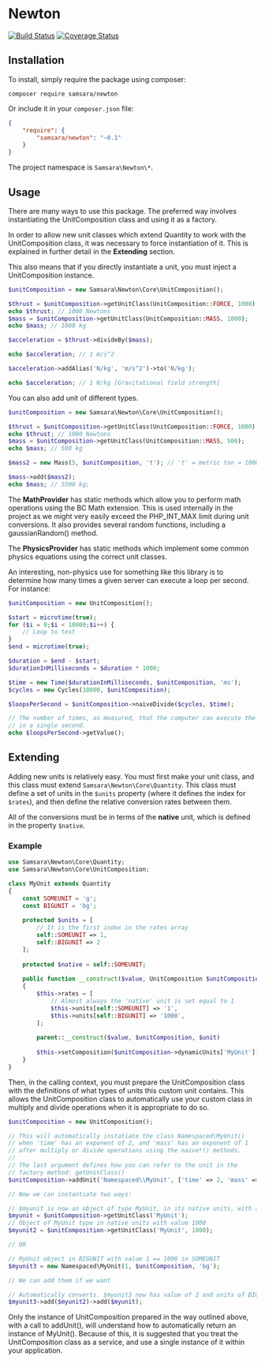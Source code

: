 # Newton

[![Build Status](https://travis-ci.org/JordanRL/Newton.svg?branch=master)](https://travis-ci.org/JordanRL/Newton) [![Coverage Status](https://coveralls.io/repos/JordanRL/Newton/badge.svg?branch=master&service=github)](https://coveralls.io/github/JordanRL/Newton?branch=master)

## Installation

To install, simply require the package using composer:

    composer require samsara/newton
    
Or include it in your `composer.json` file:

```json
{
    "require": {
        "samsara/newton": "~0.1"
    }
}
```

The project namespace is `Samsara\Newton\*`.

## Usage

There are many ways to use this package. The preferred way involves instantiating the UnitComposition class and using it as a factory.

In order to allow new unit classes which extend Quantity to work with the UnitComposition class, it was necessary to force instantiation of it. This is explained in further detail in the **Extending** section.

This also means that if you directly instantiate a unit, you must inject a UnitComposition instance.

```php
$unitComposition = new Samsara\Newton\Core\UnitComposition();

$thrust = $unitComposition->getUnitClass(UnitComposition::FORCE, 1000); 
echo $thrust; // 1000 Newtons
$mass = $unitComposition->getUnitClass(UnitComposition::MASS, 1000); 
echo $mass; // 1000 kg

$acceleration = $thrust->divideBy($mass);

echo $acceleration; // 1 m/s^2

$acceleration->addAlias('N/kg', 'm/s^2')->to('N/kg'); 

echo $acceleration; // 1 N/kg [Gravitational field strength]
```

You can also add unit of different types.

```php
$unitComposition = new Samsara\Newton\Core\UnitComposition();

$thrust = $unitComposition->getUnitClass(UnitComposition::FORCE, 1000); 
echo $thrust; // 1000 Newtons
$mass = $unitComposition->getUnitClass(UnitComposition::MASS, 500); 
echo $mass; // 500 kg

$mass2 = new Mass(5, $unitComposition, 't'); // 't' = metric ton = 1000kg

$mass->add($mass2);
echo $mass; // 5500 kg;
```

The **MathProvider** has static methods which allow you to perform math operations using the BC Math extension. This is used internally in the project as we might very easily exceed the PHP_INT_MAX limit during unit conversions. It also provides several random functions, including a gaussianRandom() method.

The **PhysicsProvider** has static methods which implement some common physics equations using the correct unit classes.

An interesting, non-physics use for something like this library is to determine how many times a given server can execute a loop per second. For instance:

```php
$unitComposition = new UnitComposition();

$start = microtime(true);
for ($i = 0;$i < 10000;$i++) {
    // Loop to test
}
$end = microtime(true);

$duration = $end - $start;
$durationInMilliseconds = $duration * 1000;

$time = new Time($durationInMilliseconds, $unitComposition, 'ms');
$cycles = new Cycles(10000, $unitComposition);

$loopsPerSecond = $unitComposition->naiveDivide($cycles, $time);

// The number of times, as measured, that the computer can execute the loop
// in a single second.
echo $loopsPerSecond->getValue();
```

## Extending

Adding new units is relatively easy. You must first make your unit class, and this class must extend `Samsara\Newton\Core\Quantity`. This class must define a set of units in the `$units` property (where it defines the index for `$rates`), and then define the relative conversion rates between them.

All of the conversions must be in terms of the **native** unit, which is defined in the property `$native`.

### Example

```php
use Samsara\Newton\Core\Quantity;
use Samsara\Newton\Core\UnitComposition;

class MyUnit extends Quantity
{
    const SOMEUNIT = 'g';
    const BIGUNIT = 'bg';
    
    protected $units = [
        // It is the first index in the rates array
        self::SOMEUNIT => 1, 
        self::BIGUNIT => 2
    ];
    
    protected $native = self::SOMEUNIT;
    
    public function __construct($value, UnitComposition $unitComposition, $unit = null)
    {
        $this->rates = [
            // Almost always the 'native' unit is set equal to 1
            $this->units[self::SOMEUNIT] => '1', 
            $this->units[self::BIGUNIT] => '1000',
        ];
        
        parent::__construct($value, $unitComposition, $unit)
        
        $this->setComposition($unitComposition->dynamicUnits['MyUnit']);
    }
}
```

Then, in the calling context, you must prepare the UnitComposition class with the definitions of what types of units this custom unit contains. This allows the UnitComposition class to automatically use your custom class in multiply and divide operations when it is appropriate to do so.

```php
$unitComposition = new UnitComposition();

// This will automatically instatiate the class Namespaced\MyUnit()
// when 'time' has an exponent of 2, and 'mass' has an exponent of 1
// after multiply or divide operations using the naive*() methods.
//
// The last argument defines how you can refer to the unit in the 
// factory method: getUnitClass()
$unitComposition->addUnit('Namespaced\\MyUnit', ['time' => 2, 'mass' => 1], 'MyUnit');

// Now we can instantiate two ways:

// $myunit is now an object of type MyUnit, in its native units, with a value of zero
$myunit = $unitComposition->getUnitClass('MyUnit'); 
// Object of MyUnit type in native units with value 1000
$myunit2 = $unitComposition->getUnitClass('MyUnit', 1000); 

// OR

// MyUnit object in BIGUNIT with value 1 == 1000 in SOMEUNIT
$myunit3 = new Namespaced\MyUnit(1, $unitComposition, 'bg'); 

// We can add them if we want

// Automatically converts. $myunit3 now has value of 2 and units of BIGUNIT.
$myunit3->add($myunit2)->add($myunit); 
```

Only the instance of UnitComposition prepared in the way outlined above, with a call to addUnit(), will understand how to automatically return an instance of MyUnit(). Because of this, it is suggested that you treat the UnitComposition class as a service, and use a single instance of it within your application.
